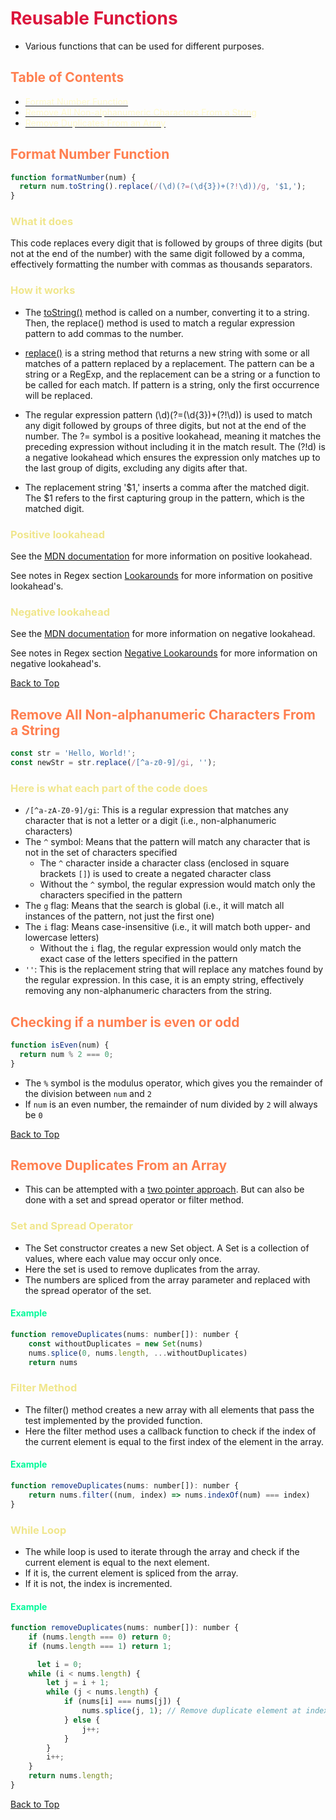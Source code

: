 <style>
r { color: Crimson }
o { color: Coral }
y { color: Khaki }
g { color: MediumSpringGreen }
b { color: SkyBlue }
i { color: Violet }
h { color:  Plum }
hh { color: Pink }
l { color: Lemonchiffon}
</style>

# <h1 id="reusable-functions"><r>Reusable Functions</r></h1>

* Various functions that can be used for different purposes.

## <h2 id="table-of-contents"><o>Table of Contents</o></h2>

* [<l>Format Number Function</l>](#format-number-function)
* [<l>Remove All Non-alphanumeric Characters From a String</l>](#remove-all-non-alphanumeric-characters-from-a-string)
* [<l>Remove Duplicates From an Array</l>](#remove-duplicates-from-an-array)

## <h2 id="format-number-function"><o>Format Number Function</o></h2>

```js
function formatNumber(num) {
  return num.toString().replace(/(\d)(?=(\d{3})+(?!\d))/g, '$1,');
}
```

### <y>What it does</y>

This code replaces every digit that is followed by groups of three digits (but not at the end of the number) with the same digit followed by a comma, effectively formatting the number with commas as thousands separators. 

### <y>How it works</y>

* The [toString()](https://developer.mozilla.org/en-US/docs/Web/JavaScript/Reference/Global_Objects/Number/toString) method is called on a number, converting it to a string. Then, the replace() method is used to match a regular expression pattern to add commas to the number.

* [replace()](https://developer.mozilla.org/en-US/docs/Web/JavaScript/Reference/Global_Objects/String/replace) is a string method that returns a new string with some or all matches of a pattern replaced by a replacement. The pattern can be a string or a RegExp, and the replacement can be a string or a function to be called for each match. If pattern is a string, only the first occurrence will be replaced.

* The regular expression pattern (\d)(?=(\d{3})+(?!\d)) is used to match any digit followed by groups of three digits, but not at the end of the number. The ?= symbol is a positive lookahead, meaning it matches the preceding expression without including it in the match result. The (?!d) is a negative lookahead which ensures the expression only matches up to the last group of digits, excluding any digits after that.

* The replacement string '$1,' inserts a comma after the matched digit. The $1 refers to the first capturing group in the pattern, which is the matched digit.

### <y>Positive lookahead</y>

See the [MDN documentation](https://developer.mozilla.org/en-US/docs/Web/JavaScript/Guide/Regular_Expressions/Assertions#positive_and_negative_lookahead_assertions) for more information on positive lookahead.

See notes in Regex section [Lookarounds](../Regex/Lookarounds.md#positive-lookaheadlookbehind) for more information on positive lookahead's.

### <y>Negative lookahead</y>

See the [MDN documentation](https://developer.mozilla.org/en-US/docs/Web/JavaScript/Guide/Regular_Expressions/Assertions#positive_and_negative_lookahead_assertions) for more information on negative lookahead.

See notes in Regex section [Negative Lookarounds](../Regex/Lookarounds.md#negative-lookaheadlookbehind) for more information on negative lookahead's.

[Back to Top](#table-of-contents)

## <h2 id="remove-all-non-alphanumeric-characters-from-a-string"><o>Remove All Non-alphanumeric Characters From a String</o>

```javascript
const str = 'Hello, World!';
const newStr = str.replace(/[^a-z0-9]/gi, '');
```

### <y>Here is what each part of the code does</y>

* ```/[^a-zA-Z0-9]/gi```: This is a regular expression that matches any character that is not a letter or a digit (i.e., non-alphanumeric characters)
* The ``^`` symbol: Means that the pattern will match any character that is not in the set of characters specified
  * The ``^`` character inside a character class (enclosed in square brackets `[]`) is used to create a negated character class
  * Without the ``^`` symbol, the regular expression would match only the characters specified in the pattern
* The ``g`` flag: Means that the search is global (i.e., it will match all instances of the pattern, not just the first one)
* The ``i`` flag: Means case-insensitive (i.e., it will match both upper- and lowercase letters)
  * Without the ``i`` flag, the regular expression would only match the exact case of the letters specified in the pattern
* ``''``: This is the replacement string that will replace any matches found by the regular expression. In this case, it is an empty string, effectively removing any non-alphanumeric characters from the string.


## <o>Checking if a number is even or odd</o>

```javascript
function isEven(num) {
  return num % 2 === 0;
}
```

* The `%` symbol is the modulus operator, which gives you the remainder of the division between `num` and `2`
* If `num` is an even number, the remainder of num divided by `2` will always be `0`

[Back to Top](#table-of-contents)

## <h2 id="remove-duplicates-from-an-array"><o>Remove Duplicates From an Array</o>
* This can be attempted with a [two pointer approach](../Data_Algorithms/Problem_Types/Two_Pointer.md). But can also be done with a set and spread operator or filter method.

### <y>Set and Spread Operator</y>
* The Set constructor creates a new Set object. A Set is a collection of values, where each value may occur only once.
* Here the set is used to remove duplicates from the array.
* The numbers are spliced from the array parameter and replaced with the spread operator of the set.

#### <g>Example</g>
```javascript
function removeDuplicates(nums: number[]): number {
    const withoutDuplicates = new Set(nums)
    nums.splice(0, nums.length, ...withoutDuplicates)
    return nums
```

### <y>Filter Method</y>
* The filter() method creates a new array with all elements that pass the test implemented by the provided function.
* Here the filter method uses a callback function to check if the index of the current element is equal to the first index of the element in the array.

#### <g>Example</g>
```javascript
function removeDuplicates(nums: number[]): number {
    return nums.filter((num, index) => nums.indexOf(num) === index)
}
```

### <y>While Loop</y>
* The while loop is used to iterate through the array and check if the current element is equal to the next element.
* If it is, the current element is spliced from the array.
* If it is not, the index is incremented.

#### <g>Example</g>
```javascript
function removeDuplicates(nums: number[]): number {
    if (nums.length === 0) return 0;
    if (nums.length === 1) return 1;

      let i = 0;
    while (i < nums.length) {
        let j = i + 1;
        while (j < nums.length) {
            if (nums[i] === nums[j]) {
                nums.splice(j, 1); // Remove duplicate element at index j
            } else {
                j++;
            }
        }
        i++;
    }
    return nums.length;
}
```

[Back to Top](#table-of-contents)
